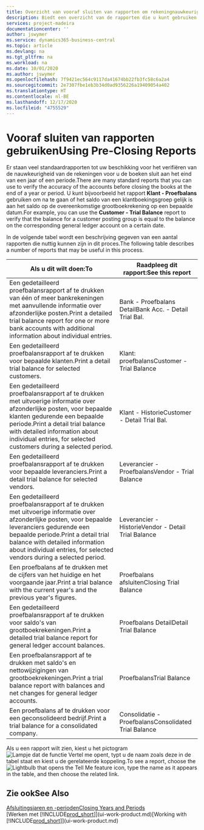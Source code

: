 ```yaml
---
title: Overzicht van vooraf sluiten van rapporten om rekeningnauwkeurigheid te verifiëren | Microsoft Docs
description: Biedt een overzicht van de rapporten die u kunt gebruiken om de nauwkeurigheid te verifiëren van rekeningen voordat de boeken worden gesloten aan het eind van een jaar of een periode.
services: project-madeira
documentationcenter: ''
author: jswymer
ms.service: dynamics365-business-central
ms.topic: article
ms.devlang: na
ms.tgt_pltfrm: na
ms.workload: na
ms.date: 10/01/2020
ms.author: jswymer
ms.openlocfilehash: 7f9421ec564c9117da41674bb22fb3fc58c6a2a4
ms.sourcegitcommit: 2e7307fbe1eb3b34d0ad9356226a19409054a402
ms.translationtype: HT
ms.contentlocale: nl-BE
ms.lasthandoff: 12/17/2020
ms.locfileid: "4755529"
---
```

# <a name="using-pre-closing-reports"></a><span data-ttu-id="6615a-103">Vooraf sluiten van rapporten gebruiken</span><span class="sxs-lookup"><span data-stu-id="6615a-103">Using Pre-Closing Reports</span></span>
<span data-ttu-id="6615a-104">Er staan veel standaardrapporten tot uw beschikking voor het verifiëren van de nauwkeurigheid van de rekeningen voor u de boeken sluit aan het eind van een jaar of een periode.</span><span class="sxs-lookup"><span data-stu-id="6615a-104">There are many standard reports that you can use to verify the accuracy of the accounts before closing the books at the end of a year or period.</span></span> <span data-ttu-id="6615a-105">U kunt bijvoorbeeld het rapport **Klant - Proefbalans** gebruiken om na te gaan of het saldo van een klantboekingsgroep gelijk is aan het saldo op de overeenkomstige grootboekrekening op een bepaalde datum.</span><span class="sxs-lookup"><span data-stu-id="6615a-105">For example, you can use the **Customer - Trial Balance** report to verify that the balance for a customer posting group is equal to the balance on the corresponding general ledger account on a certain date.</span></span>

<span data-ttu-id="6615a-106">In de volgende tabel wordt een beschrijving gegeven van een aantal rapporten die nuttig kunnen zijn in dit proces.</span><span class="sxs-lookup"><span data-stu-id="6615a-106">The following table describes a number of reports that may be useful in this process.</span></span>

| <span data-ttu-id="6615a-107">Als u dit wilt doen:</span><span class="sxs-lookup"><span data-stu-id="6615a-107">To</span></span> | <span data-ttu-id="6615a-108">Raadpleeg dit rapport:</span><span class="sxs-lookup"><span data-stu-id="6615a-108">See this report</span></span> |
| --- | --- |
| <span data-ttu-id="6615a-109">Een gedetailleerd proefbalansrapport af te drukken van één of meer bankrekeningen met aanvullende informatie over afzonderlijke posten.</span><span class="sxs-lookup"><span data-stu-id="6615a-109">Print a detailed trial balance report for one or more bank accounts with additional information about individual entries.</span></span> |<span data-ttu-id="6615a-110">Bank - Proefbalans Detail</span><span class="sxs-lookup"><span data-stu-id="6615a-110">Bank Acc. - Detail Trial Bal.</span></span> |
| <span data-ttu-id="6615a-111">Een gedetailleerd proefbalansrapport af te drukken voor bepaalde klanten.</span><span class="sxs-lookup"><span data-stu-id="6615a-111">Print a detail trial balance for selected customers.</span></span> |<span data-ttu-id="6615a-112">Klant: proefbalans</span><span class="sxs-lookup"><span data-stu-id="6615a-112">Customer - Trial Balance</span></span> |
| <span data-ttu-id="6615a-113">Een gedetailleerd proefbalansrapport af te drukken met uitvoerige informatie over afzonderlijke posten, voor bepaalde klanten gedurende een bepaalde periode.</span><span class="sxs-lookup"><span data-stu-id="6615a-113">Print a detail trial balance with detailed information about individual entries, for selected customers during a selected period.</span></span> |<span data-ttu-id="6615a-114">Klant - Historie</span><span class="sxs-lookup"><span data-stu-id="6615a-114">Customer - Detail Trial Bal.</span></span> |
| <span data-ttu-id="6615a-115">Een gedetailleerd proefbalansrapport af te drukken voor bepaalde leveranciers.</span><span class="sxs-lookup"><span data-stu-id="6615a-115">Print a detail trial balance for selected vendors.</span></span> |<span data-ttu-id="6615a-116">Leverancier - Proefbalans</span><span class="sxs-lookup"><span data-stu-id="6615a-116">Vendor - Trial Balance</span></span> |
| <span data-ttu-id="6615a-117">Een gedetailleerd proefbalansrapport af te drukken met uitvoerige informatie over afzonderlijke posten, voor bepaalde leveranciers gedurende een bepaalde periode.</span><span class="sxs-lookup"><span data-stu-id="6615a-117">Print a detail trial balance with detailed information about individual entries, for selected vendors during a selected period.</span></span> |<span data-ttu-id="6615a-118">Leverancier - Historie</span><span class="sxs-lookup"><span data-stu-id="6615a-118">Vendor - Detail Trial Balance</span></span> |
| <span data-ttu-id="6615a-119">Een proefbalans af te drukken met de cijfers van het huidige en het voorgaande jaar.</span><span class="sxs-lookup"><span data-stu-id="6615a-119">Print a trial balance with the current year's and the previous year's figures.</span></span> |<span data-ttu-id="6615a-120">Proefbalans afsluiten</span><span class="sxs-lookup"><span data-stu-id="6615a-120">Closing Trial Balance</span></span> |
| <span data-ttu-id="6615a-121">Een gedetailleerd proefbalansrapport af te drukken voor saldo's van grootboekrekeningen.</span><span class="sxs-lookup"><span data-stu-id="6615a-121">Print a detailed trial balance report for general ledger account balances.</span></span> |<span data-ttu-id="6615a-122">Proefbalans Detail</span><span class="sxs-lookup"><span data-stu-id="6615a-122">Detail Trial Balance</span></span> |
| <span data-ttu-id="6615a-123">Een proefbalansrapport af te drukken met saldo's en nettowijzigingen van grootboekrekeningen.</span><span class="sxs-lookup"><span data-stu-id="6615a-123">Print a trial balance report with balances and net changes for general ledger accounts.</span></span> |<span data-ttu-id="6615a-124">Proefbalans</span><span class="sxs-lookup"><span data-stu-id="6615a-124">Trial Balance</span></span> |
| <span data-ttu-id="6615a-125">Een proefbalans af te drukken voor een geconsolideerd bedrijf.</span><span class="sxs-lookup"><span data-stu-id="6615a-125">Print a trial balance for a consolidated company.</span></span> |<span data-ttu-id="6615a-126">Consolidatie - Proefbalans</span><span class="sxs-lookup"><span data-stu-id="6615a-126">Consolidated Trial Balance</span></span> |

<span data-ttu-id="6615a-127">Als u een rapport wilt zien, kiest u het pictogram ![Lampje dat de functie Vertel me opent](media/ui-search/search_small.png "Vertel me wat u wilt doen"), typt u de naam zoals deze in de tabel staat en kiest u de gerelateerde koppeling.</span><span class="sxs-lookup"><span data-stu-id="6615a-127">To see a report, choose the ![Lightbulb that opens the Tell Me feature](media/ui-search/search_small.png "Tell me what you want to do") icon, type the name as it appears in the table, and then choose the related link.</span></span>

## <a name="see-also"></a><span data-ttu-id="6615a-128">Zie ook</span><span class="sxs-lookup"><span data-stu-id="6615a-128">See Also</span></span>
[<span data-ttu-id="6615a-129">Afsluitingsjaren en -perioden</span><span class="sxs-lookup"><span data-stu-id="6615a-129">Closing Years and Periods</span></span>](year-close-years-periods.md)  
<span data-ttu-id="6615a-130">[Werken met [!INCLUDE[prod_short](includes/prod_short.md)]](ui-work-product.md)</span><span class="sxs-lookup"><span data-stu-id="6615a-130">[Working with [!INCLUDE[prod_short](includes/prod_short.md)]](ui-work-product.md)</span></span>

